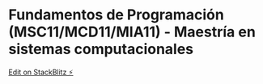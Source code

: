 # Fundamentos de Programación (MSC11/MCD11/MIA11) - Maestría en sistemas computacionales

[Edit on StackBlitz ⚡️](https://stackblitz.com/edit/js-gl7d6k)
